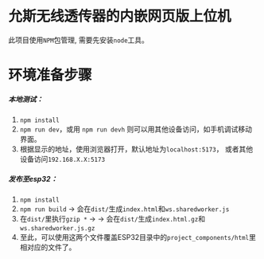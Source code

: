 # 允斯无线透传器的内嵌网页版上位机

此项目使用`NPM`包管理, 需要先安装`node`工具。

# 环境准备步骤

##### 本地测试：

1. `npm install`
2. `npm run dev`，或用 `npm run devh` 则可以用其他设备访问，如手机调试移动界面。
3. 根据显示的地址，使用浏览器打开，默认地址为`localhost:5173`， 或者其他设备访问`192.168.X.X:5173`

##### 发布至esp32：

1. `npm install`
2. `npm run build` -> 会在`dist/`生成`index.html`和`ws.sharedworker.js`
3. 在`dist/`里执行`gzip *` -> -> 会在`dist/`生成`index.html.gz`和`ws.sharedworker.js.gz`
4. 至此，可以使用这两个文件覆盖ESP32目录中的`project_components/html`里相对应的文件了。
